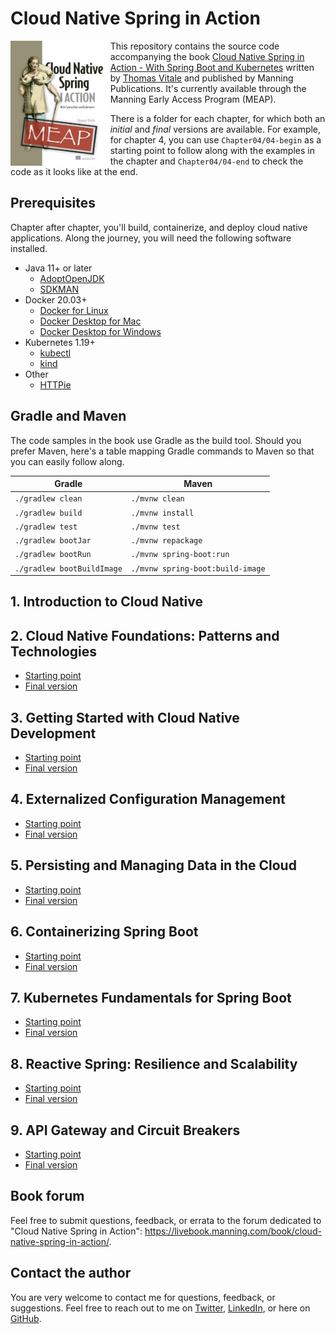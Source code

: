 # Cloud Native Spring in Action

<a href="https://www.manning.com/books/cloud-native-spring-in-action?utm_source=affiliate&utm_medium=affiliate&a_aid=thomas&a_bid=3dda43a8"><img src="/book-cover.jpeg" alt="The book cover of 'Cloud Native Spring in Action' by Thomas Vitale" align="left" height="200px" /></a>

This repository contains the source code accompanying the book [Cloud Native Spring in Action - With Spring Boot and Kubernetes](https://www.manning.com/books/cloud-native-spring-in-action?utm_source=affiliate&utm_medium=affiliate&a_aid=thomas&a_bid=3dda43a8) written by [Thomas Vitale](https://www.thomasvitale.com/) and published by Manning Publications. It's currently available through the Manning Early Access Program (MEAP).

There is a folder for each chapter, for which both an _initial_ and _final_ versions are available. For example, for chapter 4, you can use `Chapter04/04-begin` as a starting point to follow along with the examples in the chapter and `Chapter04/04-end` to check the code as it looks like at the end.

## Prerequisites

Chapter after chapter, you'll build, containerize, and deploy cloud native applications. Along the journey, you will need the following software installed.

* Java 11+ or later
    * [AdoptOpenJDK](https://adoptopenjdk.net)
    * [SDKMAN](https://sdkman.io)
* Docker 20.03+
    * [Docker for Linux](https://docs.docker.com/engine/install/ubuntu/)
    * [Docker Desktop for Mac](https://www.docker.com/products/docker-desktop)
    * [Docker Desktop for Windows](https://www.docker.com/products/docker-desktop)
* Kubernetes 1.19+
    * [kubectl](https://kubernetes.io/docs/tasks/tools/install-kubectl/)
    * [kind](https://kind.sigs.k8s.io)
* Other
    * [HTTPie](https://httpie.org/)

## Gradle and Maven

The code samples in the book use Gradle as the build tool. Should you prefer Maven, here's a table mapping Gradle commands to Maven so that you can easily follow along.

Gradle | Maven
------ | ------
`./gradlew clean` | `./mvnw clean`
`./gradlew build` | `./mvnw install`
`./gradlew test` | `./mvnw test`
`./gradlew bootJar` | `./mvnw repackage`
`./gradlew bootRun` | `./mvnw spring-boot:run`
`./gradlew bootBuildImage` | `./mvnw spring-boot:build-image`  

## 1. Introduction to Cloud Native

## 2. Cloud Native Foundations: Patterns and Technologies

* [Starting point](https://github.com/ThomasVitale/cloud-native-spring-in-action/tree/main/Chapter02/02-begin)
* [Final version](https://github.com/ThomasVitale/cloud-native-spring-in-action/tree/main/Chapter02/02-end)

## 3. Getting Started with Cloud Native Development

* [Starting point](https://github.com/ThomasVitale/cloud-native-spring-in-action/tree/main/Chapter03/03-begin)
* [Final version](https://github.com/ThomasVitale/cloud-native-spring-in-action/tree/main/Chapter03/03-end)

## 4. Externalized Configuration Management

* [Starting point](https://github.com/ThomasVitale/cloud-native-spring-in-action/tree/main/Chapter04/04-begin)
* [Final version](https://github.com/ThomasVitale/cloud-native-spring-in-action/tree/main/Chapter04/04-end)

## 5. Persisting and Managing Data in the Cloud

* [Starting point](https://github.com/ThomasVitale/cloud-native-spring-in-action/tree/main/Chapter05/05-begin)
* [Final version](https://github.com/ThomasVitale/cloud-native-spring-in-action/tree/main/Chapter05/05-end)

## 6. Containerizing Spring Boot

* [Starting point](https://github.com/ThomasVitale/cloud-native-spring-in-action/tree/main/Chapter06/06-begin)
* [Final version](https://github.com/ThomasVitale/cloud-native-spring-in-action/tree/main/Chapter06/06-end)

## 7. Kubernetes Fundamentals for Spring Boot

* [Starting point](https://github.com/ThomasVitale/cloud-native-spring-in-action/tree/main/Chapter07/07-begin)
* [Final version](https://github.com/ThomasVitale/cloud-native-spring-in-action/tree/main/Chapter07/07-end)

## 8. Reactive Spring: Resilience and Scalability

* [Starting point](https://github.com/ThomasVitale/cloud-native-spring-in-action/tree/main/Chapter08/08-begin)
* [Final version](https://github.com/ThomasVitale/cloud-native-spring-in-action/tree/main/Chapter08/08-end)

## 9. API Gateway and Circuit Breakers

* [Starting point](https://github.com/ThomasVitale/cloud-native-spring-in-action/tree/main/Chapter09/09-begin)
* [Final version](https://github.com/ThomasVitale/cloud-native-spring-in-action/tree/main/Chapter09/09-end)

## Book forum

Feel free to submit questions, feedback, or errata to the forum dedicated to "Cloud Native Spring in Action": https://livebook.manning.com/book/cloud-native-spring-in-action/.

## Contact the author

You are very welcome to contact me for questions, feedback, or suggestions. Feel free to reach out to me on [Twitter](https://twitter.com/vitalethomas), [LinkedIn](https://www.linkedin.com/in/vitalethomas), or here on [GitHub](https://github.com/ThomasVitale/).
